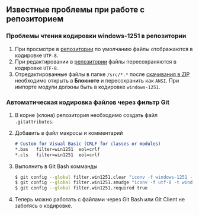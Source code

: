 ﻿## Известные проблемы при работе с репозиторием

### Проблемы чтения кодировки windows-1251 в репозитории

1. При просмотре в [репозитории] по умолчанию файлы отображаются в кодировке `UTF-8`.
2. При редактировании в [репозитории] файлы пересохраняются в кодировке `UTF-8`.
3. Отредактированные файлы в папке `/src/*.*` после [скачивания в ZIP] необходимо открыть в **Блокноте** и пересохранить как `ANSI`. При импорте модули должны быть в кодировке `windows-1251`.

[репозитории]://github.com/bopoh13/StatsOKM/tree/dev/src
[скачивания в ZIP]://github.com/bopoh13/StatsOKM/archive/dev.zip

### Автоматическая кодировка файлов через фильтр Git

1. В корне (клона) репозитория необходимо создать файл `.gitattributes`.
2. Добавить в файл макросы и комментарий
	```markdown
	# Custom for Visual Basic (CRLF for classes or modules)
	*.bas	filter=win1251  eol=crlf
	*.cls	filter=win1251  eol=crlf
	```

3. Выполнить в Git Bash комманды
	```bash
	$ git config --global filter.win1251.clear "iconv -f windows-1251 -t utf-8"
	$ git config --global filter.win1251.smudge "iconv -f utf-8 -t windows-1251"
	$ git config --global filter.win1251.required true
	```

4. Теперь можно работать с файлами через Git Bash или Git Client не заботясь о кодировке.
